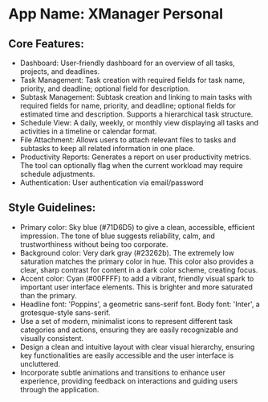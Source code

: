 # **App Name**: XManager Personal

## Core Features:

- Dashboard: User-friendly dashboard for an overview of all tasks, projects, and deadlines.
- Task Management: Task creation with required fields for task name, priority, and deadline; optional field for description.
- Subtask Management: Subtask creation and linking to main tasks with required fields for name, priority, and deadline; optional fields for estimated time and description. Supports a hierarchical task structure.
- Schedule View: A daily, weekly, or monthly view displaying all tasks and activities in a timeline or calendar format.
- File Attachment: Allows users to attach relevant files to tasks and subtasks to keep all related information in one place.
- Productivity Reports: Generates a report on user productivity metrics. The tool can optionally flag when the current workload may require schedule adjustments.
- Authentication: User authentication via email/password

## Style Guidelines:

- Primary color: Sky blue (#71D6D5) to give a clean, accessible, efficient impression. The tone of blue suggests reliability, calm, and trustworthiness without being too corporate.
- Background color: Very dark gray (#23262b). The extremely low saturation matches the primary color in hue. This color also provides a clear, sharp contrast for content in a dark color scheme, creating focus.
- Accent color: Cyan (#00FFFF) to add a vibrant, friendly visual spark to important user interface elements. This is brighter and more saturated than the primary.
- Headline font: 'Poppins', a geometric sans-serif font. Body font: 'Inter', a grotesque-style sans-serif.
- Use a set of modern, minimalist icons to represent different task categories and actions, ensuring they are easily recognizable and visually consistent.
- Design a clean and intuitive layout with clear visual hierarchy, ensuring key functionalities are easily accessible and the user interface is uncluttered.
- Incorporate subtle animations and transitions to enhance user experience, providing feedback on interactions and guiding users through the application.